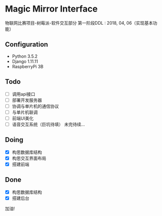 # Magic Mirror Interface

物联网比赛项目-树莓派-软件交互部分
第一阶段DDL : 2018, 04, 06（实现基本功能）

## Configuration

+ Python 3.5.2
+ Django 1.11.11
+ RaspberryPi 3B

## Todo 
- [ ] 调用api接口
- [ ] 部署开发服务器
- [ ] 协调与单片机的通信协议
- [ ] 与单片机联调
- [ ] 前端UI美化
- [ ] 语音交互系统（巨坑待填）
未完待续...

## Doing
- [x] 构思数据库结构
- [x] 构思交互界面布局
- [x] 搭建前端

## Done
- [x] 构思数据库结构
- [x] 搭建后台

加油!




